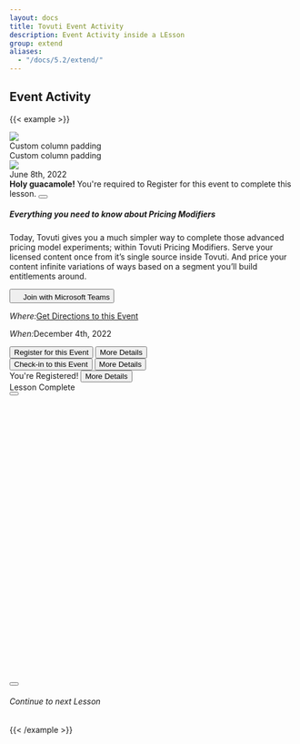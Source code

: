 ```yaml
---
layout: docs
title: Tovuti Event Activity
description: Event Activity inside a LEsson
group: extend
aliases:
  - "/docs/5.2/extend/"
---
```




## Event Activity

<!-- markdownlint-disable -->
{{< example >}}
<div class="container text-center">
  <div class="row g-4 px-0">
    <div class="col-12 px-0">
      <div class="bg-light border border-0 overflow-hidden rounded-2"><img src="/docs/5.2/assets/img/tovuti/space3.jpg" class="object-fit-cover shadow-none img-fluid "></div>
    </div>
    <div class="col-8 ps-0 pe-0 pt-0 pb-0">
      <div class="p-3 bg-light border rounded shadow-sm">Custom column padding</div>
    </div>
    <div class="col-4 pe-0">
      <div class="p-3 bg-light border rounded shadow-sm">Custom column padding</div>
    </div>
    <div class="col-12 p-0 col-md-8">
      <div class="border rounded shadow-sm p-0">
                <div class="card border border-0 rounded overflow-hidden">
                      <div class="row g-0">
                              <div class="col-md-4 border border-0 position-relative">
                                <img src="/docs/5.2/assets/img/tovuti/space2.jpg" class="border border-0 object-fit-cover img-fluid rounded-top rounded-md-start border-end h-100">
                                <div class="position-absolute top-0 start-0 bg-light rounded mx-2 my-2 p-2">June 8th, 2022</div>
                              </div>
                              <div class="col-md-8 p-0">
                              <div class="alert alert-warning alert-dismissible fade show rounded-0 text-start" role="alert">
                                <strong>Holy guacamole!</strong> You're required to Register for this event to complete this lesson.
                                <button type="button" class="btn-close" data-bs-dismiss="alert" aria-label="Close"></button>
                              </div>
                                <div class="card-body p-0 position-relative">
                                        <div class="p-3">
                                        <h5 class="card-title text-start">Everything you need to know about Pricing Modifiers</h5>
                                        <p class="card-text text-start">Today, Tovuti gives you a much simpler way to complete those advanced pricing model experiments; within Tovuti Pricing Modifiers. Serve your licensed content once from it’s single source inside Tovuti. And price your content infinite variations of ways based on a segment you’ll build entitlements around.</p>
                                        </div>
                                        <div class="hstack flex-wrap gap-1 p-3 w-100 border-top align-items-bottom justify-content-between h-100">
                                          <button type="button" class="btn btn-link  text-decoration-none d-flex gap-2 justify-content-center align-items-center"><img src="/docs/5.2/assets/img/tovuti/logos/teams.svg" class="object-fit-cover img-fluid" style="height: 16px;">Join with Microsoft Teams</button>
                                        <p class="px-3 py-2 my-0"><i class="fa fa-map me-2"></i><em class="fw-bold fst-normal me-1">Where:</em><a href="">Get Directions to this Event</a></p>
                                        <p class="px-3 py-2 my-0"><i class="fa fa-calendar me-2"></i><em class="fw-bold fst-normal me-1">When:</em>December 4th, 2022</p>
                                        </div>
                                        <div class="hstack bg-light flex-wrap gap-3 p-3 w-100 border-top align-items-bottom justify-content-between h-100">
                                          <button type="button" class="btn btn-link  text-decoration-none d-flex gap-2 justify-content-center align-items-center"><i class="fa fa-right-to-bracket"></i>Register for this Event</button>
                                        <button type="button" class="btn btn-light text-black text-decoration-none d-flex gap-2 justify-content-center align-items-center"><i class="fa fa-arrow-right"></i>More Details</button>
                                        </div>
                                        <div class="hstack bg-light flex-wrap gap-3 p-3 w-100 border-top align-items-bottom justify-content-between h-100">
                                          <button type="button" class="btn btn-link  text-decoration-none d-flex gap-2 justify-content-center align-items-center"><i class="fa-solid fa-check-to-slot"></i>Check-in to this Event</button>
                                        <button type="button" class="btn btn-light text-black text-decoration-none d-flex gap-2 justify-content-center align-items-center"><i class="fa fa-arrow-right"></i>More Details</button>
                                        </div>
                                        <div class="hstack bg-light flex-wrap gap-3 p-3 w-100 border-top align-items-bottom justify-content-between h-100 ps-4">
                                          <span class="text-decoration-none d-flex gap-2 ps-1 ps-0 text-green justify-content-center align-items-center "><i class="fa-solid fa-check"></i>You're Registered!</span>
                                        <button type="button" class="btn btn-light text-black text-decoration-none d-flex gap-2 justify-content-center align-items-center"><i class="fa fa-arrow-right"></i>More Details</button>
                                        </div>
                                </div>
                              </div>
                      </div>
              </div>
      </div>
    </div>
    <div class="col-4 pe-0 h-100">
      <div class="d-flex bg-light flex-column p-0 border rounded shadow-sm">
        <div class="d-flex align-items-center justify-content-center gap-2 p-3 border-bottom text-success">
          <i class="fa-solid fa-circle-check"></i><span>Lesson Complete</span>
        </div>
        <div class="d-flex align-items-center justify-content-center p-3 gap-4">
          <button type="button" class="btn btn-success"><i class="fa-solid fa-circle-check"></i></button>
            <div class="next-lesson-cover rounded object-fit-cover" style="background-image: url(/docs/5.2/assets/img/tovuti/pricing-modifiers/img/illustration.jpg); min-width:140px; min-height:140px; max-width: 100%; max-height: 100%; width: 100%; height:auto; aspect-ratio: 1 / 1; background-position: 50% 50%;"></div>
          <button type="button" class="btn btn-dark"><i class="fa-solid fa-unlock"></i></button>
        </div>
        <div class="d-flex align-items-center justify-content-center p-3 border-top gap-2">
          <a class="d-flex align-items-center justify-content-center gap-2 text-decoration-none"><i class="fa-solid fa-forward"></i> <h6 class="my-0 fw-normal">Continue to next Lesson</h6></a>
        </div>
      </div>
    </div>
  </div>
</div>
{{< /example >}}


<!-- markdownlint-restore -->
